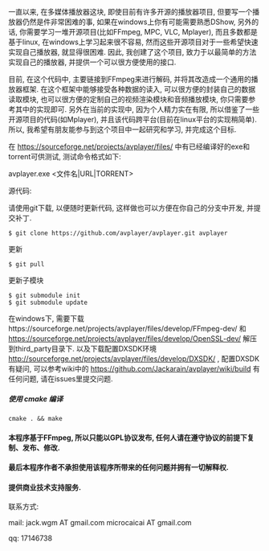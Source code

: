 一直以来, 在多媒体播放器这块, 即使目前有许多开源的播放器项目, 但要写一个播放器仍然是件非常困难的事, 如果在windows上你有可能需要熟悉DShow, 另外的话, 你需要学习一堆开源项目(比如FFmpeg, MPC, VLC, Mplayer), 而且多数都是基于linux, 在windows上学习起来很不容易, 然而这些开源项目对于一些希望快速实现自己播放器, 就显得很困难.
因此, 我创建了这个项目, 致力于以最简单的方法实现自己的播放器, 并提供一个可以很方便使用的接口.

目前, 在这个代码中, 主要链接到FFmpeg来进行解码, 并将其改造成一个通用的播放器框架. 在这个框架中能够接受各种数据的读入, 可以很方便的封装自己的数据读取模块, 也可以很方便的定制自己的视频渲染模块和音频播放模块, 你只需要参考其中的实现即可.
另外在当前的实现中, 因为个人精力实在有限, 所以借鉴了一些开源项目的代码(如Mplayer), 并且该代码跨平台(目前在linux平台的实现稍简单). 所以, 我希望有朋友能参与到这个项目中一起研究和学习, 并完成这个目标.

在 https://sourceforge.net/projects/avplayer/files/ 中有已经编译好的exe和torrent可供测试, 测试命令格式如下:

avplayer.exe <文件名|URL|TORRENT>


源代码:

请使用git下载, 以便随时更新代码, 这样做也可以方便在你自己的分支中开发, 并提交补丁.

	$ git clone https://github.com/avplayer/avplayer.git avplayer

更新

	$ git pull

更新子模块

	$ git submodule init
	$ git submodule update


在windows下, 需要下载https://sourceforge.net/projects/avplayer/files/develop/FFmpeg-dev/ 和 https://sourceforge.net/projects/avplayer/files/develop/OpenSSL-dev/ 解压到third_party目录下.
以及下载配置DXSDK环境 http://sourceforge.net/projects/avplayer/files/develop/DXSDK/ , 配置DXSDK有疑问, 可以参考wiki中的 https://github.com/Jackarain/avplayer/wiki/build 
有任何问题, 请在issues里提交问题.

##### 使用 cmake 编译

	cmake . && make

#### 本程序基于FFmpeg, 所以只能以GPL协议发布, 任何人请在遵守协议的前提下复制、发布、修改.
#### 最后本程序作者不承担使用该程序所带来的任何问题并拥有一切解释权.
#### 提供商业技术支持服务.



联系方式:

mail: jack.wgm AT gmail.com microcaicai AT gmail.com

qq: 17146738


